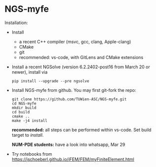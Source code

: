 # NGS-myfe


Installation:

* Install
   - a recent C++ compiler (msvc, gcc, clang, Apple-clang)
   - CMake
   - git
   - recommended: vs-code, with GitLens and CMake extensions

* Install a recent NGSolve (version 6.2.2402-post16 from March 20 or newer), install via
    
      pip install --upgrade --pre ngsolve  

* Install NGS-myfe from github. You may first git-fork the repo:

      git clone https://github.com/TUWien-ASC/NGS-myfe.git
      cd NGS-myfe
      mkdir build
      cd build
      cmake ..
      make -j4 install

  **recommended:** all steps can be performed within vs-code. Set build target to *install*.
  
  **NUM-PDE students:** have a look into whatsapp, Mar 29
  
* Try notebooks from https://jschoeberl.github.io/iFEM/FEM/myFiniteElement.html

